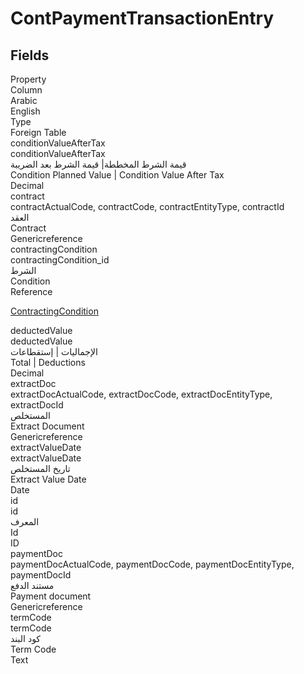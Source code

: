 # ContPaymentTransactionEntry

<ContentFilter/>

<div class='searchable'>

## Fields

<div class="nama-table">
<div class="row header-row">
<div class="cell">Property</div>
<div class="cell">Column</div>
<div class="cell">Arabic</div>
<div class="cell">English</div>
<div class="cell">Type</div>
<div class="cell">Foreign Table</div>
</div><div class="row searchable" id="conditionValueAfterTax">
<div class="cell" data-label="Property">conditionValueAfterTax</div>
<div class="cell" data-label="Column">conditionValueAfterTax</div>
<div class="cell" data-label="Arabic">قيمة الشرط المخططة| قيمة الشرط بعد الضريبة</div>
<div class="cell" data-label="English">Condition Planned Value | Condition Value After Tax</div>
<div class="cell" data-label="Type">Decimal</div>

</div>

<div class="row searchable" id="contract">
<div class="cell" data-label="Property">contract</div>
<div class="cell gen-ref-column" data-label="Column">contractActualCode,  contractCode,  contractEntityType,  contractId</div>
<div class="cell" data-label="Arabic">العقد</div>
<div class="cell" data-label="English">Contract</div>
<div class="cell" data-label="Type">Genericreference</div>

</div>

<div class="row searchable" id="contractingCondition">
<div class="cell" data-label="Property">contractingCondition</div>
<div class="cell" data-label="Column">contractingCondition_id</div>
<div class="cell" data-label="Arabic">الشرط</div>
<div class="cell" data-label="English">Condition</div>
<div class="cell" data-label="Type">Reference</div>
<div class="cell" data-label="Foreign Table">

 [ContractingCondition](/modules/contracting/ContractingCondition.md) 
</div>
</div>

<div class="row searchable" id="deductedValue">
<div class="cell" data-label="Property">deductedValue</div>
<div class="cell" data-label="Column">deductedValue</div>
<div class="cell" data-label="Arabic">الإجماليات | إستقطاعات</div>
<div class="cell" data-label="English">Total | Deductions</div>
<div class="cell" data-label="Type">Decimal</div>

</div>

<div class="row searchable" id="extractDoc">
<div class="cell" data-label="Property">extractDoc</div>
<div class="cell gen-ref-column" data-label="Column">extractDocActualCode,  extractDocCode,  extractDocEntityType,  extractDocId</div>
<div class="cell" data-label="Arabic">المستخلص</div>
<div class="cell" data-label="English">Extract Document</div>
<div class="cell" data-label="Type">Genericreference</div>

</div>

<div class="row searchable" id="extractValueDate">
<div class="cell" data-label="Property">extractValueDate</div>
<div class="cell" data-label="Column">extractValueDate</div>
<div class="cell" data-label="Arabic">تاريخ المستخلص</div>
<div class="cell" data-label="English">Extract Value Date</div>
<div class="cell" data-label="Type">Date</div>

</div>

<div class="row searchable" id="id">
<div class="cell" data-label="Property">id</div>
<div class="cell" data-label="Column">id</div>
<div class="cell" data-label="Arabic">المعرف</div>
<div class="cell" data-label="English">Id</div>
<div class="cell" data-label="Type">ID</div>

</div>

<div class="row searchable" id="paymentDoc">
<div class="cell" data-label="Property">paymentDoc</div>
<div class="cell gen-ref-column" data-label="Column">paymentDocActualCode,  paymentDocCode,  paymentDocEntityType,  paymentDocId</div>
<div class="cell" data-label="Arabic">مستند الدفع</div>
<div class="cell" data-label="English">Payment document</div>
<div class="cell" data-label="Type">Genericreference</div>

</div>

<div class="row searchable" id="termCode">
<div class="cell" data-label="Property">termCode</div>
<div class="cell" data-label="Column">termCode</div>
<div class="cell" data-label="Arabic">كود البند</div>
<div class="cell" data-label="English">Term Code</div>
<div class="cell" data-label="Type">Text</div>

</div>


</div>
</div>

